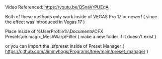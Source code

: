 Video Referenced: https://youtu.be/QSnaVrPUEqA

Both of these methods only work inside of VEGAS Pro 17 or newer! ( since the effect was introduced in Vegas 17 )
  
Place Inside of %UserProfile%\Documents\OFX Presets\de.magix_MeshWarp\Filter ( make a new folder if it doesn't exist )

or you can import the .sfpreset inside of Preset Manager ( https://github.com/Jimmyhogs/Programs/tree/main/preset_manager )

